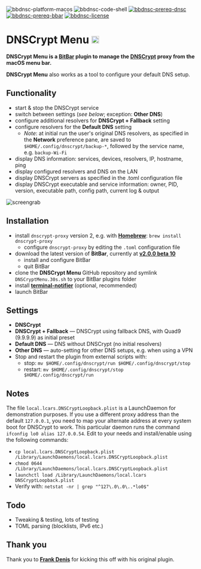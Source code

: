 ![bbdnsc-platform-macos](https://img.shields.io/badge/platform-macOS-lightgrey.svg)
![bbdnsc-code-shell](https://img.shields.io/badge/code-shell-yellow.svg)
[![bbdnsc-prereq-dnsc](https://img.shields.io/badge/prerequisite-dnscrypt--proxy%202.x-green.svg)](https://github.com/jedisct1/dnscrypt-proxy)
[![bbdnsc-prereq-bbar](https://img.shields.io/badge/prerequisite-BitBar%202.0%20beta10-brightgreen.svg)](https://github.com/matryer/bitbar)
[![bbdnsc-license](http://img.shields.io/badge/license-MIT+-blue.svg)](https://github.com/JayBrown/DNSCrypt-Menu/blob/master/LICENSE)

# DNSCrypt Menu <img src="https://github.com/JayBrown/DNSCrypt-Menu/blob/master/img/jb-img.png" height="20px"/>

**DNSCrypt Menu is a [BitBar](https://github.com/matryer/bitbar) plugin to manage the [DNSCrypt](https://github.com/jedisct1/dnscrypt-proxy) proxy from the macOS menu bar.**

**DNSCrypt Menu** also works as a tool to configure your default DNS setup.

## Functionality
* start & stop the DNSCrypt service
* switch between settings (_see below_; exception: **Other DNS**)
* configure additional resolvers for **DNSCrypt + Fallback** setting
* configure resolvers for the **Default DNS** setting
  * _Note_: at initial run the user's original DNS resolvers, as specified in the **Network** preference pane, are saved to `$HOME/.config/dnscrypt/backup-*`, followed by the service name, e.g. `backup-Wi-Fi`
* display DNS information: services, devices, resolvers, IP, hostname, ping
* display configured resolvers and DNS on the LAN
* display DNSCrypt servers as specified in the .toml configuration file
* display DNSCrypt executable and service information: owner, PID, version, executable path, config path, current log & output

![screengrab](https://github.com/JayBrown/DNSCrypt-Menu/blob/master/img/screengrab.png)

## Installation
* install `dnscrypt-proxy` version 2, e.g. with **[Homebrew](https://brew.sh)**: `brew install dnscrypt-proxy`
  * configure `dnscrypt-proxy` by editing the `.toml` configuration file
* download the latest version of **BitBar**, currently at **[v2.0.0 beta 10](https://github.com/matryer/bitbar/releases/tag/v2.0.0-beta10)**
  * install and configure BitBar
  * quit BitBar
* clone the **DNSCrypt Menu** GitHub repository and symlink `DNSCryptMenu.30s.sh` to your BitBar plugins folder
* install **[terminal-notifier](https://github.com/julienXX/terminal-notifier)** (optional, recommended)
* launch BitBar

## Settings
* **DNSCrypt**
* **DNSCrypt + Fallback** — DNSCrypt using fallback DNS, with Quad9 (9.9.9.9) as initial preset
* **Default DNS** — DNS without DNSCrypt (no initial resolvers)
* **Other DNS** — auto-setting for other DNS setups, e.g. when using a VPN
* Stop and restart the plugin from external scripts with:
  * stop: `mv $HOME/.config/dnscrypt/run $HOME/.config/dnscrypt/stop`
  * restart: `mv $HOME/.config/dnscrypt/stop $HOME/.config/dnscrypt/run`

## Notes
The file `local.lcars.DNSCryptLoopback.plist` is a LaunchDaemon for demonstration purposes. If you use a different proxy address than the default `127.0.0.1`, you need to map your alternate address at every system boot for DNSCrypt to work. This particular daemon runs the command `ifconfig lo0 alias 127.0.0.54`. Edit to your needs and install/enable using the following commands:

* `cp local.lcars.DNSCryptLoopback.plist /Library/LaunchDaemons/local.lcars.DNSCryptLoopback.plist`
* `chmod 0644 /Library/LaunchDaemons/local.lcars.DNSCryptLoopback.plist`
* `launchctl load /Library/LaunchDaemons/local.lcars DNSCryptLoopback.plist`
* Verify with: `netstat -nr | grep "^127\.0\.0\..*lo0$"`

## Todo
* Tweaking & testing, lots of testing
* TOML parsing (blocklists, IPv6 etc.)

## Thank you
Thank you to **[Frank Denis](https://github.com/jedisct1/bitbar-dnscrypt-proxy-switcher)** for kicking this off with his original plugin.

